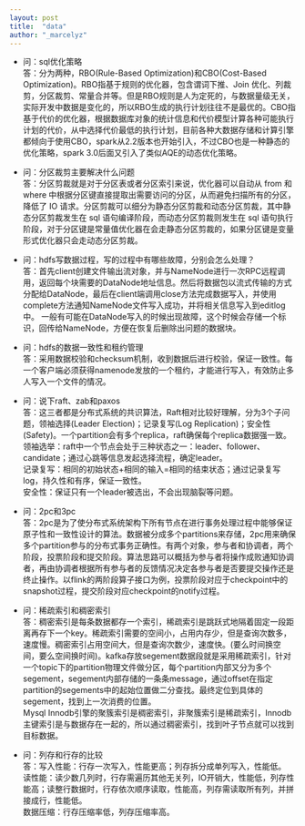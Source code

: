 ```yaml
---
layout: post
title:  "data"
author: "_marcelyz"
---
```


- 问：sql优化策略<br/>
答：分为两种，RBO(Rule-Based Optimization)和CBO(Cost-Based Optimization)。RBO指基于规则的优化器，包含谓词下推、Join 优化、列裁剪，分区裁剪、常量合并等。但是RBO规则是人为定死的，与数据量级无关，实际开发中数据是变化的，所以RBO生成的执行计划往往不是最优的。CBO指基于代价的优化器，根据数据库对象的统计信息和代价模型计算各种可能执行计划的代价，从中选择代价最低的执行计划，目前各种大数据存储和计算引擎都倾向于使用CBO，spark从2.2版本也开始引入，不过CBO也是一种静态的优化策略，spark 3.0后面又引入了类似AQE的动态优化策略。

- 问：分区裁剪主要解决什么问题<br/>
答：分区剪裁就是对于分区表或者分区索引来说，优化器可以自动从 from 和 where 中根据分区键直接提取出需要访问的分区，从而避免扫描所有的分区，降低了 IO 请求。分区剪裁可以细分为静态分区剪裁和动态分区剪裁，其中静态分区剪裁发生在 sql 语句编译阶段，而动态分区剪裁则发生在 sql 语句执行阶段，对于分区键是常量值优化器在会走静态分区剪裁的，如果分区键是变量形式优化器只会走动态分区剪裁。

- 问：hdfs写数据过程，写的过程中有哪些故障，分别会怎么处理？<br/>
答：首先client创建文件输出流对象，并与NameNode进行一次RPC远程调用，返回每个块需要的DataNode地址信息。然后将数据包以流式传输的方式分配给DataNode，最后在client端调用close方法完成数据写入，并使用complete方法通知NameNode文件写入成功，并将相关信息写入到editlog中。
一般有可能在DataNode写入的时候出现故障，这个时候会存储一个标识，回传给NameNode，方便在恢复后删除出问题的数据块。

- 问：hdfs的数据一致性和租约管理<br/>
答：采用数据校验和checksum机制，收到数据后进行校验，保证一致性。每一个客户端必须获得namenode发放的一个租约，才能进行写入，有效防止多人写入一个文件的情况。

- 问：说下raft、zab和paxos<br/>
答：这三者都是分布式系统的共识算法，Raft相对比较好理解，分为3个子问题，领袖选择(Leader Election)；记录复写(Log Replication)；安全性(Safety)。一个partition会有多个replica，raft确保每个replica数据强一致。  
领袖选举：raft中一个节点会处于三种状态之一：leader、follower、candidate；通过心跳等信息发起选择流程，确定leader。  
记录复写：相同的初始状态+相同的输入=相同的结束状态；通过记录复写log，持久性和有序，保证一致性。  
安全性：保证只有一个leader被选出，不会出现脑裂等问题。  

- 问：2pc和3pc<br/>
答：2pc是为了使分布式系统架构下所有节点在进行事务处理过程中能够保证原子性和一致性设计的算法。数据被分成多个partitions来存储，2pc用来确保多个partition参与的分布式事务正确性。有两个对象，参与者和协调者，两个阶段，投票阶段和提交阶段。算法思路可以概括为参与者将操作成败通知协调者，再由协调者根据所有参与者的反馈情况决定各参与者是否要提交操作还是终止操作。以flink的两阶段算子接口为例，投票阶段对应于checkpoint中的snapshot过程，提交阶段对应checkpoint的notify过程。

- 问：稀疏索引和稠密索引  
答：稠密索引是每条数据都存一个索引，稀疏索引是跳跃式地隔着固定一段距离再存下一个key。稀疏索引需要的空间小，占用内存少，但是查询次数多，速度慢。稠密索引占用空间大，但是查询次数少，速度快。(要么时间换空间，要么空间换时间)。kafka存放segement数据段就是采用稀疏索引，针对一个topic下的partition物理文件做分区，每个partition内部又分为多个segement，segement内部存储的一条条message，通过offset在指定partition的segements中的起始位置做二分查找。最终定位到具体的segement，找到上一次消费的位置。  
Mysql Innodb引擎的聚簇索引是稠密索引，非聚簇索引是稀疏索引，Innodb主键索引是与数据存在一起的，所以通过稠密索引，找到叶子节点就可以找到目标数据。  

- 问：列存和行存的比较  
答：写入性能：行存一次写入，性能更高；列存拆分成单列写入，性能低。  
读性能：读少数几列时，行存需遍历其他无关列，IO开销大，性能低，列存性能高；读整行数据时，行存依次顺序读取，性能高，列存需读取所有列，并拼接成行，性能低。  
数据压缩：行存压缩率低，列存压缩率高。  